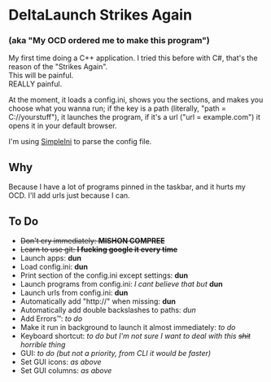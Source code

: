 # DeltaLaunch Strikes Again
### (aka "My OCD ordered me to make this program")
My first time doing a C++ application.
I tried this before with C#, that's the reason of the "Strikes Again".  
This will be painful.  
REALLY painful.  

At the moment, it loads a config.ini, shows you the sections, and makes you choose what you wanna run; if the key is a path (literally, "path = C://yourstuff"), it launches the program, if it's a url ("url = example.com") it opens it in your default browser.

I'm using [SimpleIni](https://github.com/brofield/simpleini) to parse the config file.

## Why
Because I have a lot of programs pinned in the taskbar, and it hurts my OCD. I'll add urls just because I can.

## To Do
* ~~Don't cry immediately: **MISHON COMPREE**~~
* ~~Learn to use git: **I fucking google it every time**~~
* Launch apps: **dun**
* Load config.ini: **dun**
* Print section of the config.ini except settings: **dun**
* Launch programs from config.ini: *I cant believe that but* **dun**
* Launch urls from config.ini: **dun**
* Automatically add "http://" when missing: **dun**
* Automatically add double backslashes to paths: *dun*
* Add Errors™: *to do*
* Make it run in background to launch it almost immediately: *to do*
* Keyboard shortcut: *to do but I'm not sure I want to deal with this ~~shit~~ horrible thing*
* GUI: *to do (but not a priority, from CLI it would be faster)*
* Set GUI icons: *as above*
* Set GUI columns: *as above*
